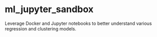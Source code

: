 # ml_jupyter_sandbox
Leverage Docker and Jupyter notebooks to better understand various regression and clustering models.
